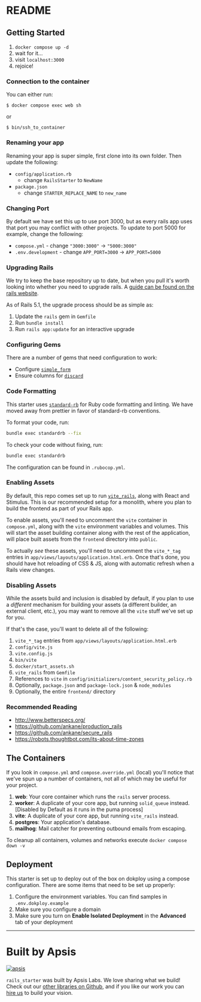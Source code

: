 # README

## Getting Started

1. `docker compose up -d`
2. wait for it...
3. visit `localhost:3000`
4. rejoice!

### Connection to the container

You can either run:

```
$ docker compose exec web sh
```

or

```
$ bin/ssh_to_container
```

### Renaming your app

Renaming your app is super simple, first clone into its own folder. Then update the following:

- `config/application.rb`
  - change `RailsStarter` to `NewName`
- `package.json`
  - change `STARTER_REPLACE_NAME` to `new_name`

### Changing Port

By default we have set this up to use port 3000, but as every rails app uses that port you may conflict with other projects. To update to port 5000 for example, change the following:

- `compose.yml` - change `"3000:3000"` -> `"5000:3000"`
- `.env.development` - change `APP_PORT=3000` -> `APP_PORT=5000`

### Upgrading Rails

We try to keep the base repository up to date, but when you pull it's worth looking into whether you need to upgrade rails. A [guide can be found on the rails website](http://guides.rubyonrails.org/upgrading_ruby_on_rails.html).

As of Rails 5.1, the upgrade process should be as simple as:

1. Update the `rails` gem in `Gemfile`
2. Run `bundle install`
3. Run `rails app:update` for an interactive upgrade

### Configuring Gems

There are a number of gems that need configuration to work:

- Configure [`simple_form`](https://github.com/plataformatec/simple_form)
- Ensure columns for [`discard`](https://github.com/jhawthorn/discard)

### Code Formatting

This starter uses [`standard-rb`](https://github.com/standardrb/standard) for Ruby code formatting and linting. We have moved away from prettier in favor of standard-rb conventions.

To format your code, run:

```bash
bundle exec standardrb --fix
```

To check your code without fixing, run:

```bash
bundle exec standardrb
```

The configuration can be found in `.rubocop.yml`.

### Enabling Assets

By default, this repo comes set up to run [`vite_rails`](https://vite-ruby.netlify.app/), along with React and Stimulus. This is our recommended setup for a monolith, where you plan to build the frontend as part of your Rails app.

To enable assets, you'll need to uncomment the `vite` container in `compose.yml`, along with the `vite` environment variables and volumes. This will start the asset building container along with the rest of the application, will place built assets from the `frontend` directory into `public`.

To actually _see_ these assets, you'll need to uncomment the `vite_*_tag` entries in `app/views/layouts/application.html.erb`. Once that's done, you should have hot reloading of CSS & JS, along with automatic refresh when a Rails view changes.

### Disabling Assets

While the assets build and inclusion is disabled by default, if you plan to use a _different_ mechanism for building your assets (a different builder, an external client, etc.), you may want to remove all the `vite` stuff we've set up for you.

If that's the case, you'll want to delete all of the following:

1. `vite_*_tag` entries from `app/views/layouts/application.html.erb`
2. `config/vite.js`
3. `vite.config.js`
4. `bin/vite`
5. `docker/start_assets.sh`
6. `vite_rails` from `Gemfile`
7. References to `vite` in `config/initializers/content_security_policy.rb`
8. Optionally, `package.json` and `package-lock.json` & `node_modules`
9. Optionally, the entire `frontend/` directory

### Recommended Reading

- http://www.betterspecs.org/
- https://github.com/ankane/production_rails
- https://github.com/ankane/secure_rails
- https://robots.thoughtbot.com/its-about-time-zones

## The Containers

If you look in `compose.yml`  and `compose.override.yml` (local) you'll notice that we've spun up a number of containers, not all of which may be useful for your project.

1. **web**: Your core container which runs the `rails` server process.
2. **worker**: A duplicate of your core app, but running `solid_queue` instead. [Disabled by Default as it runs in the puma process]
3. **vite**: A duplicate of your core app, but running `vite_rails` instead.
4. **postgres**: Your application's database.
5. **mailhog**: Mail catcher for preventing outbound emails from escaping.

To cleanup all containers, volumes and networks execute `docker compose down -v`

## Deployment

This starter is set up to deploy out of the box on dokploy using a compose configuration. There are some items that need to be set up properly:

1. Configure the environment variables. You can find samples in `.env.dokploy.example`
2. Make sure you configure a domain
3. Make sure you turn on **Enable Isolated Deployment** in the **Advanced** tab of your deployment

---

# Built by Apsis

[![apsis](https://s3-us-west-2.amazonaws.com/apsiscdn/apsis.png)](https://www.apsis.io)

`rails_starter` was built by Apsis Labs. We love sharing what we build! Check out our [other libraries on Github](https://github.com/apsislabs), and if you like our work you can [hire us](https://www.apsis.io/work-with-us/) to build your vision.
